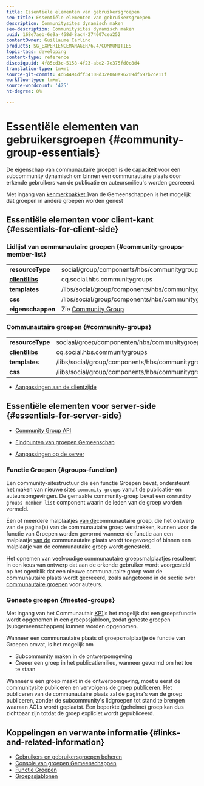 ```yaml
---
title: Essentiële elementen van gebruikersgroepen
seo-title: Essentiële elementen van gebruikersgroepen
description: Communitysites dynamisch maken
seo-description: Communitysites dynamisch maken
uuid: 168e7aeb-6e9a-468d-8ac4-274007cea252
contentOwner: Guillaume Carlino
products: SG_EXPERIENCEMANAGER/6.4/COMMUNITIES
topic-tags: developing
content-type: reference
discoiquuid: 4f85cd3c-5158-4f23-abe2-7e375fd0c8d4
translation-type: tm+mt
source-git-commit: 4d64494dff34108d32e060a96209df697b2ce11f
workflow-type: tm+mt
source-wordcount: '425'
ht-degree: 0%

---
```



# Essentiële elementen van gebruikersgroepen {#community-group-essentials}

De eigenschap van communautaire groepen is de capaciteit voor een subcommunity dynamisch om binnen een communautaire plaats door erkende gebruikers van de publicatie en auteursmilieu&#39;s worden gecreeerd.

Met ingang van [kenmerkpakket 1](deploy-communities.md#latestfeaturepack)van de Gemeenschappen is het mogelijk dat groepen in andere groepen worden genest

## Essentiële elementen voor client-kant {#essentials-for-client-side}

### Lidlijst van communautaire groepen {#community-groups-member-list}

<table> 
 <tbody>
  <tr>
   <td> <strong>resourceType</strong></td> 
   <td>social/group/components/hbs/communitygrouplidlist</td> 
  </tr>
  <tr>
   <td> <a href="clientlibs.md"><strong>clientllibs</strong></a></td> 
   <td>cq.social.hbs.communitygroups</td> 
  </tr>
  <tr>
   <td> <strong>templates</strong></td> 
   <td> /libs/social/group/components/hbs/communitygroupmemberlist/communitygroupmemberlist.hbs<br /> </td> 
  </tr>
  <tr>
   <td> <strong>css</strong></td> 
   <td> /libs/social/group/components/hbs/communitygroupmemberlist/clientlibs/memberList.css</td> 
  </tr>
  <tr>
   <td><strong>eigenschappen</strong></td> 
   <td>Zie <a href="creating-groups.md">Community Group</a></td> 
  </tr>
 </tbody>
</table>

### Communautaire groepen {#community-groups}

<table> 
 <tbody>
  <tr>
   <td> <strong>resourceType</strong></td> 
   <td>sociaal/groep/componenten/hbs/communitygroepen</td> 
  </tr>
  <tr>
   <td> <a href="clientlibs.md"><strong>clientllibs</strong></a></td> 
   <td>cq.social.hbs.communitygroups</td> 
  </tr>
  <tr>
   <td> <strong>templates</strong></td> 
   <td> /libs/social/group/components/hbs/communitygroups/communitygroups.hbs<br /> </td> 
  </tr>
  <tr>
   <td> <strong>css</strong></td> 
   <td> /libs/social/group/components/hbs/communitygroupmemberlist/clientlibs/communitygroups.css</td> 
  </tr>
 </tbody>
</table>

* [Aanpassingen aan de clientzijde](client-customize.md)

## Essentiële elementen voor server-side {#essentials-for-server-side}

* [Community Group API](https://helpx.adobe.com/experience-manager/6-4/sites/developing/using/reference-materials/javadoc/com/adobe/cq/social/group/client/api/package-summary.html)

* [Eindpunten van groepen Gemeenschap](https://helpx.adobe.com/experience-manager/6-4/sites/developing/using/reference-materials/javadoc/com/adobe/cq/social/group/client/endpoints/package-summary.html)

* [Aanpassingen op de server](server-customize.md)

### Functie Groepen {#groups-function}

Een community-sitestructuur die een functie [](functions.md#groups-function) Groepen bevat, ondersteunt het maken van nieuwe sites `community groups` vanuit de publicatie- en auteursomgevingen. De gemaakte community-groep bevat een `community groups member list` component waarin de leden van de groep worden vermeld.

Één of meerdere malplaatjes [van de](tools-groups.md)communautaire groep, die het ontwerp van de pagina(s) van de communautaire groep verstrekken, kunnen voor de functie van Groepen worden gevormd wanneer de functie aan een malplaatje [van de](sites.md) communautaire plaats wordt toegevoegd of binnen een malplaatje van de communautaire groep wordt genesteld.

Het opnemen van veelvoudige communautaire groepsmalplaatjes resulteert in een keus van ontwerp dat aan de erkende gebruiker wordt voorgesteld op het ogenblik dat een nieuwe communautaire groep voor de communautaire plaats wordt gecreeerd, zoals aangetoond in de sectie over [communautaire groepen](creating-groups.md) voor auteurs.

### Geneste groepen {#nested-groups}

Met ingang van het Communautair [KP1](deploy-communities.md#latestfeaturepack)is het mogelijk dat een groepsfunctie wordt opgenomen in een groepssjabloon, zodat geneste groepen (subgemeenschappen) kunnen worden opgenomen.

Wanneer een communautaire plaats of groepsmalplaatje de functie van Groepen omvat, is het mogelijk om

* Subcommunity maken in de ontwerpomgeving
* Creeer een groep in het publicatiemilieu, wanneer gevormd om het toe te staan

Wanneer u een groep maakt in de ontwerpomgeving, moet u eerst de communitysite publiceren en vervolgens de groep publiceren. Het publiceren van de communautaire plaats zal de pagina&#39;s van de groep publiceren, zonder de subcommunity&#39;s lidgroepen tot stand te brengen waaraan ACLs wordt geplaatst. Een beperkte (geheime) groep kan dus zichtbaar zijn totdat de groep expliciet wordt gepubliceerd.

## Koppelingen en verwante informatie {#links-and-related-information}

* [Gebruikers en gebruikersgroepen beheren](users.md)
* [Console van groepen Gemeenschappen](groups.md)
* [Functie Groepen](functions.md#groups-function)
* [Groepssjablonen](tools-groups.md)

